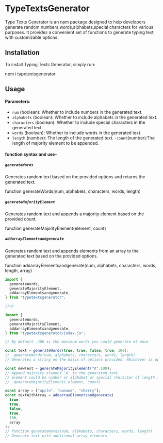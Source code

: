 # TypeTextsGenerator

Type Texts Generator is an npm package designed to help developers generate random numbers,words,alphabets,special characters for various purposes. It provides a convenient set of functions to generate typing text with customizable options.

## Installation

To install Typing Texts Generator, simply run:

npm i typetextsgenerator

## Usage

#### Parameters:

- `num` (boolean): Whether to include numbers in the generated text.
- `alphabets` (boolean): Whether to include alphabets in the generated text.
- `characters` (boolean): Whether to include special characters in the generated text.
- `words` (boolean): Whether to include words in the generated text.
- `length` (number): The length of the generated text. 
-`count`(number):The length of majority element to be appended.

#### function syntax and use-

##### `generateWords`

Generates random text based on the provided options and returns the generated text.

function generateWords(num, alphabets, characters, words, length)

##### `generateMajorityElement`

Generates random text and appends a majority element based on the provided count.

function generateMajorityElement(element, count)

##### `addarrayElementsandgenerate`

Generates random text and appends elements from an array to the generated text based on the provided options.

function addarrayElementsandgenerate(num, alphabets, characters, words, length, array)

```javascript
import {
  generateWords,
  generateMajorityElement,
  addarrayElementsandgenerate,
} from "typetextsgenerator";

//or

import {
  generateWords,
  generateMajorityElement,
  addarrayElementsandgenerate,
} from "typetextsgenerator/index.js";

// By default ,400 is the maximum words you could generate at once

const text = generateWords(true, true, false, true, 100);
//  generateWords(num, alphabets, characters, words, length)
// Generates a string on the basis of options provided. Whichever is option is set to true, it would be included in the generated text

const newText = generateMajorityElement("A",100);
// Append majority element 'A' to the generated text
// element could be number or alphabet or special character of length 1
//  generateMajorityElement( element, count)

const array = ["apple", "banana", "cherry"];
const textWithArray = addarrayElementsandgenerate(
  true,
  true,
  false,
  true,
  100,
  array
);
// function generateWords(num, alphabets, characters, words, length)
// Generate text with additional array elements

